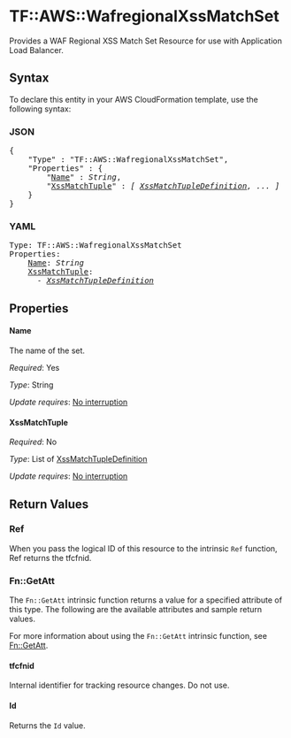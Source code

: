 # TF::AWS::WafregionalXssMatchSet

Provides a WAF Regional XSS Match Set Resource for use with Application Load Balancer.

## Syntax

To declare this entity in your AWS CloudFormation template, use the following syntax:

### JSON

<pre>
{
    "Type" : "TF::AWS::WafregionalXssMatchSet",
    "Properties" : {
        "<a href="#name" title="Name">Name</a>" : <i>String</i>,
        "<a href="#xssmatchtuple" title="XssMatchTuple">XssMatchTuple</a>" : <i>[ <a href="xssmatchtupledefinition.md">XssMatchTupleDefinition</a>, ... ]</i>
    }
}
</pre>

### YAML

<pre>
Type: TF::AWS::WafregionalXssMatchSet
Properties:
    <a href="#name" title="Name">Name</a>: <i>String</i>
    <a href="#xssmatchtuple" title="XssMatchTuple">XssMatchTuple</a>: <i>
      - <a href="xssmatchtupledefinition.md">XssMatchTupleDefinition</a></i>
</pre>

## Properties

#### Name

The name of the set.

_Required_: Yes

_Type_: String

_Update requires_: [No interruption](https://docs.aws.amazon.com/AWSCloudFormation/latest/UserGuide/using-cfn-updating-stacks-update-behaviors.html#update-no-interrupt)

#### XssMatchTuple

_Required_: No

_Type_: List of <a href="xssmatchtupledefinition.md">XssMatchTupleDefinition</a>

_Update requires_: [No interruption](https://docs.aws.amazon.com/AWSCloudFormation/latest/UserGuide/using-cfn-updating-stacks-update-behaviors.html#update-no-interrupt)

## Return Values

### Ref

When you pass the logical ID of this resource to the intrinsic `Ref` function, Ref returns the tfcfnid.

### Fn::GetAtt

The `Fn::GetAtt` intrinsic function returns a value for a specified attribute of this type. The following are the available attributes and sample return values.

For more information about using the `Fn::GetAtt` intrinsic function, see [Fn::GetAtt](https://docs.aws.amazon.com/AWSCloudFormation/latest/UserGuide/intrinsic-function-reference-getatt.html).

#### tfcfnid

Internal identifier for tracking resource changes. Do not use.

#### Id

Returns the <code>Id</code> value.

